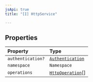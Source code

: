```yaml
---
jsApi: true
title: "[I] HttpService"

---
```

## Properties

| Property | Type |
| :------ | :------ |
| `authentication?` | [`Authentication`](Authentication.md) |
| `namespace` | `Namespace` |
| `operations` | [`HttpOperation`](HttpOperation.md)[] |
